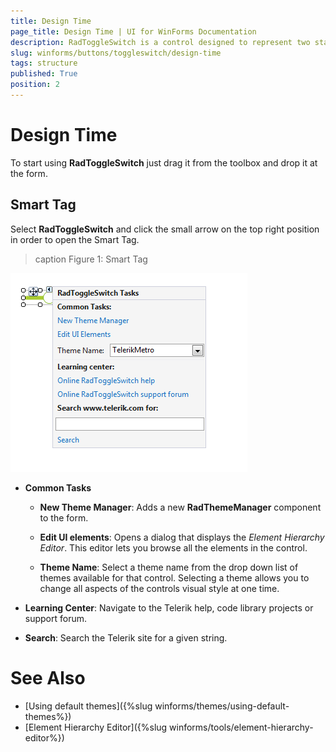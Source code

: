 ```yaml
---
title: Design Time
page_title: Design Time | UI for WinForms Documentation
description: RadToggleSwitch is a control designed to represent two states- e.g. true/false, On/Off, etc.
slug: winforms/buttons/toggleswitch/design-time
tags: structure
published: True
position: 2 
---
```


# Design Time

To start using __RadToggleSwitch__ just drag it from the toolbox and drop it at the form.

## Smart Tag

Select __RadToggleSwitch__ and click the small arrow on the top right position in order to open the Smart Tag.

>caption Figure 1: Smart Tag

![buttons-toggleswitch-desing-time 001](images/buttons-toggleswitch-design-time001.png)

* __Common Tasks__

	* __New Theme Manager__: Adds a new __RadThemeManager__ component to the form.

	* __Edit UI elements__: Opens a dialog that displays the *Element Hierarchy Editor*. This editor lets you browse all the elements in the control.

	* __Theme Name__: Select a theme name from the drop down list of themes available for that control. Selecting a theme allows you to change all aspects of the controls visual style at one time.

* __Learning Center__: Navigate to the Telerik help, code library projects or support forum.

* __Search__: Search the Telerik site for a given string.

# See Also
* [Using default themes]({%slug winforms/themes/using-default-themes%})
* [Element Hierarchy Editor]({%slug winforms/tools/element-hierarchy-editor%})



